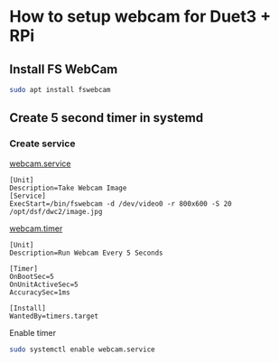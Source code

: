 # How to setup webcam for Duet3 + RPi

## Install FS WebCam


```bash
sudo apt install fswebcam
```

## Create 5 second timer in systemd

### Create service

[webcam.service](/etc/systemd/system/webcam.service)
```
[Unit]
Description=Take Webcam Image
[Service]
ExecStart=/bin/fswebcam -d /dev/video0 -r 800x600 -S 20 /opt/dsf/dwc2/image.jpg
```

[webcam.timer](/etc/systemd/system/webcam.timer)
```
[Unit]
Description=Run Webcam Every 5 Seconds

[Timer]
OnBootSec=5
OnUnitActiveSec=5
AccuracySec=1ms

[Install]
WantedBy=timers.target
```

Enable timer

```bash
sudo systemctl enable webcam.service
```


